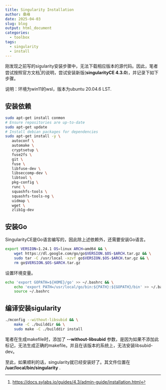 ```yaml
---
title: Singularity Installation
author: 桑峰
date: 2025-04-03
slug: blog
output: html_document
categories:
  - toolbox
tags:
  - singularity
  - install
---
```


刚发现之前写的sigularity安装步骤中，无法下载相应版本的源代码。因此，笔者尝试按照官方文档[^1]的说明，尝试安装新版(**singularityCE 4.3.0**)，并记录下如下步骤。

说明：环境为win11的wsl，版本为ubuntu 20.04.6 LST.

## 安装依赖

```bash
sudo apt-get install conmon
# Ensure repositories are up-to-date
sudo apt-get update
# Install debian packages for dependencies
sudo apt-get install -y \
   autoconf \
   automake \
   cryptsetup \
   fuse2fs \
   git \
   fuse \
   libfuse-dev \
   libseccomp-dev \
   libtool \
   pkg-config \
   runc \
   squashfs-tools \
   squashfs-tools-ng \
   uidmap \
   wget \
   zlib1g-dev
```

## 安装Go

SingularityCE是Go语言编写的，因此除上述依赖外，还需要安装Go语言。

```bash
export VERSION=1.24.1 OS=linux ARCH=amd64 && \
    wget https://dl.google.com/go/go$VERSION.$OS-$ARCH.tar.gz && \
    sudo tar -C /usr/local -xzvf go$VERSION.$OS-$ARCH.tar.gz && \
    rm go$VERSION.$OS-$ARCH.tar.gz
```

设置环境变量。

```bash
echo 'export GOPATH=${HOME}/go' >> ~/.bashrc && \
    echo 'export PATH=/usr/local/go/bin:${PATH}:${GOPATH}/bin' >> ~/.bashrc && \
    source ~/.bashrc
```

## 编译安装sigularity

```bash
./mconfig --without-libsubid && \
    make -C ./builddir && \
    sudo make -C ./builddir install
```

笔者在生成makefile时，添加了 **--without-libsubid** 参数，是因为如果不添加此标记，无法生成正确的makefile。并且在该版本的系统上，无法安装libsubid-dev。

至此，如果顺利的话，singularity就已经安装好了。其文件位置在 **/uar/local/bin/singularity** .


[^1]: https://docs.sylabs.io/guides/4.3/admin-guide/installation.html
